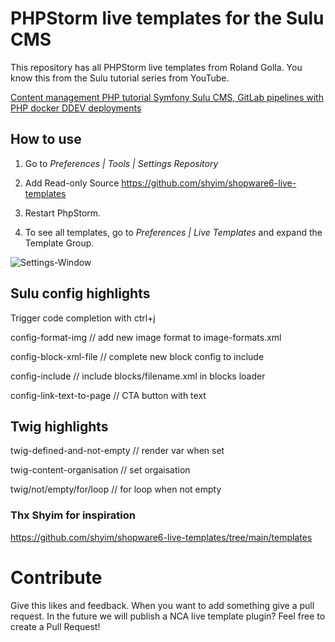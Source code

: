 # PHPStorm live templates for the Sulu CMS

This repository has all PHPStorm live templates from Roland Golla. You know this from the Sulu tutorial series from YouTube.

[Content management PHP tutorial Symfony Sulu CMS, GitLab pipelines with PHP docker DDEV deployments](https://www.youtube.com/watch?v=X9V8O5xlAcY&list=PLKrKzhBjw2Y_bsIrig7rNLCXgZyYGMRgH)

## How to use

1. Go to _Preferences | Tools | Settings Repository_

2. Add Read-only Source https://github.com/shyim/shopware6-live-templates

3. Restart PhpStorm.

4. To see all templates, go to _Preferences | Live Templates_ and expand the Template Group.

![Settings-Window](https://i.imgur.com/xJ8TAP2.png)

## Sulu config highlights

Trigger code completion with ctrl+j

config-format-img // add new image format to image-formats.xml

config-block-xml-file // complete new block config to include

config-include // include blocks/filename.xml in blocks loader

config-link-text-to-page // CTA button with text

## Twig highlights

twig-defined-and-not-empty // render var when set

twig-content-organisation // set orgaisation

twig/not/empty/for/loop // for loop when not empty

### Thx Shyim for inspiration

https://github.com/shyim/shopware6-live-templates/tree/main/templates

# Contribute

Give this likes and feedback. When you want to add something give a pull request. In the future we will publish a NCA live template plugin? Feel free to create a Pull Request!

